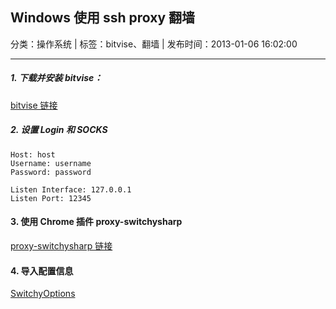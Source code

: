 ## Windows 使用 ssh proxy 翻墙

分类：操作系统 | 标签：bitvise、翻墙 | 发布时间：2013-01-06 16:02:00

___

##### 1. 下载并安装 bitvise：

[bitvise 链接](http://www.bitvise.com/ssh-client-download)

##### 2. 设置 Login 和 SOCKS

	Host: host
	Username: username
	Password: password

	Listen Interface: 127.0.0.1
	Listen Port: 12345

#### 3. 使用 Chrome 插件 proxy-switchysharp

[proxy-switchysharp 链接](https://chrome.google.com/webstore/detail/proxy-switchysharp/dpplabbmogkhghncfbfdeeokoefdjegm)

#### 4. 导入配置信息

[SwitchyOptions](/posts/2013/01/06/SwitchyOptions.bak)

